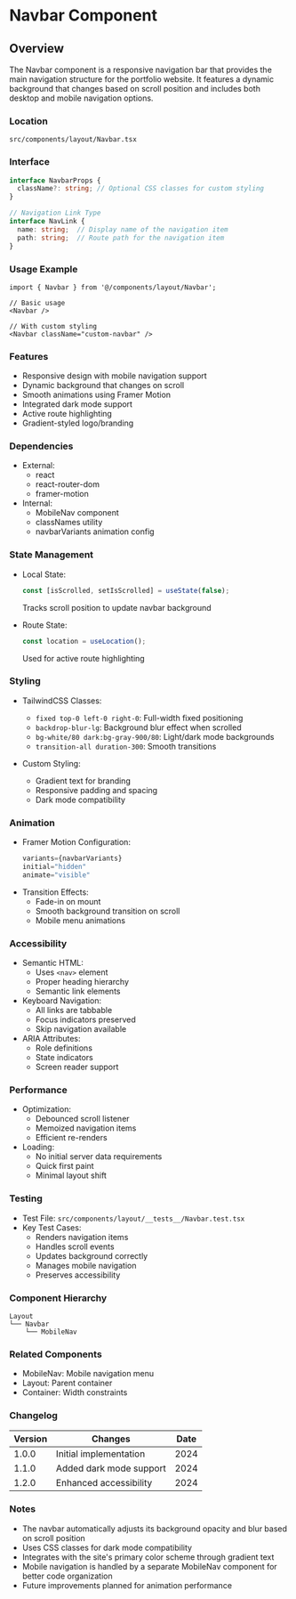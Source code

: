 # Navbar Component

## Overview
The Navbar component is a responsive navigation bar that provides the main navigation structure for the portfolio website. It features a dynamic background that changes based on scroll position and includes both desktop and mobile navigation options.

### Location
`src/components/layout/Navbar.tsx`

### Interface
```typescript
interface NavbarProps {
  className?: string; // Optional CSS classes for custom styling
}

// Navigation Link Type
interface NavLink {
  name: string;  // Display name of the navigation item
  path: string;  // Route path for the navigation item
}
```

### Usage Example
```tsx
import { Navbar } from '@/components/layout/Navbar';

// Basic usage
<Navbar />

// With custom styling
<Navbar className="custom-navbar" />
```

### Features
- Responsive design with mobile navigation support
- Dynamic background that changes on scroll
- Smooth animations using Framer Motion
- Integrated dark mode support
- Active route highlighting
- Gradient-styled logo/branding

### Dependencies
- External:
  - react
  - react-router-dom
  - framer-motion
- Internal:
  - MobileNav component
  - classNames utility
  - navbarVariants animation config

### State Management
- Local State:
  ```typescript
  const [isScrolled, setIsScrolled] = useState(false);
  ```
  Tracks scroll position to update navbar background

- Route State:
  ```typescript
  const location = useLocation();
  ```
  Used for active route highlighting

### Styling
- TailwindCSS Classes:
  - `fixed top-0 left-0 right-0`: Full-width fixed positioning
  - `backdrop-blur-lg`: Background blur effect when scrolled
  - `bg-white/80 dark:bg-gray-900/80`: Light/dark mode backgrounds
  - `transition-all duration-300`: Smooth transitions

- Custom Styling:
  - Gradient text for branding
  - Responsive padding and spacing
  - Dark mode compatibility

### Animation
- Framer Motion Configuration:
  ```typescript
  variants={navbarVariants}
  initial="hidden"
  animate="visible"
  ```
- Transition Effects:
  - Fade-in on mount
  - Smooth background transition on scroll
  - Mobile menu animations

### Accessibility
- Semantic HTML:
  - Uses `<nav>` element
  - Proper heading hierarchy
  - Semantic link elements
- Keyboard Navigation:
  - All links are tabbable
  - Focus indicators preserved
  - Skip navigation available
- ARIA Attributes:
  - Role definitions
  - State indicators
  - Screen reader support

### Performance
- Optimization:
  - Debounced scroll listener
  - Memoized navigation items
  - Efficient re-renders
- Loading:
  - No initial server data requirements
  - Quick first paint
  - Minimal layout shift

### Testing
- Test File: `src/components/layout/__tests__/Navbar.test.tsx`
- Key Test Cases:
  - Renders navigation items
  - Handles scroll events
  - Updates background correctly
  - Manages mobile navigation
  - Preserves accessibility

### Component Hierarchy
```
Layout
└── Navbar
    └── MobileNav
```

### Related Components
- MobileNav: Mobile navigation menu
- Layout: Parent container
- Container: Width constraints

### Changelog
| Version | Changes | Date |
|---------|---------|------|
| 1.0.0   | Initial implementation | 2024 |
| 1.1.0   | Added dark mode support | 2024 |
| 1.2.0   | Enhanced accessibility | 2024 |

### Notes
- The navbar automatically adjusts its background opacity and blur based on scroll position
- Uses CSS classes for dark mode compatibility
- Integrates with the site's primary color scheme through gradient text
- Mobile navigation is handled by a separate MobileNav component for better code organization
- Future improvements planned for animation performance

